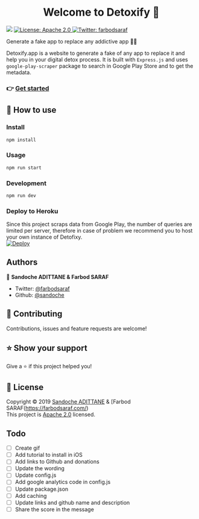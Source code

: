 <h1 align="center">Welcome to Detoxify 👋</h1>
<p>
  <img src="https://img.shields.io/badge/version-1.0.0-blue.svg?cacheSeconds=2592000" />
  <a href="/LICENSE">
    <img alt="License: Apache 2.0" src="https://img.shields.io/badge/License-Apache 2.0-yellow.svg" target="_blank" />
  </a>
  <a href="https://twitter.com/farbodsaraf">
    <img alt="Twitter: farbodsaraf" src="https://img.shields.io/twitter/follow/farbodsaraf.svg?style=social" target="_blank" />
  </a>
</p>

Generate a fake app to replace any addictive app 📱🙅

Detoxify.app is a website to generate a fake of any app to replace it and help you in your digital detox process.
It is built with `Express.js` and uses `google-play-scraper` package to search in Google Play Store and to get the metadata.

### 👉 [Get started](https://detoxify.app)

## 📖 How to use

### Install

```sh
npm install
```

### Usage

```sh
npm run start
```

### Development

```sh
npm run dev
```

### Deploy to Heroku
Since this project scraps data from Google Play, the number of queries are limited per server, therefore in case of problem we recommend you to host your own instance of Detofixy.<br>
[![Deploy](https://www.herokucdn.com/deploy/button.svg)](https://heroku.com/deploy)

## Authors

👤 **Sandoche ADITTANE & Farbod SARAF**

* Twitter: [@farbodsaraf](https://twitter.com/farbodsaraf)
* Github: [@sandoche](https://github.com/sandoche)

## 🤝 Contributing

Contributions, issues and feature requests are welcome!

## ⭐️ Show your support

Give a ⭐️ if this project helped you!

## 📝 License

Copyright © 2019 [Sandoche ADITTANE](https://www.sandoche.com) & [Farbod SARAF(https://farbodsaraf.com/)<br />
This project is [Apache 2.0](/LICENSE) licensed.

## Todo
- [ ] Create gif
- [ ] Add tutorial to install in iOS
- [ ] Add links to Github and donations
- [ ] Update the wording
- [ ] Update config.js
- [ ] Add google analytics code in config.js
- [ ] Update package.json
- [ ] Add caching
- [ ] Update links and github name and description
- [ ] Share the score in the message